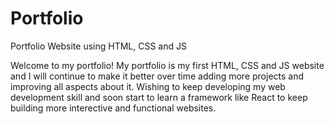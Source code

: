 # Portfolio
Portfolio Website using HTML, CSS and JS

Welcome to my portfolio!
My portfolio is my first HTML, CSS and JS website and I will continue to make it better over time adding more projects and improving all aspects about it.
Wishing to keep developing my web development skill and soon start to learn a framework like React to keep building more interective and functional websites.
